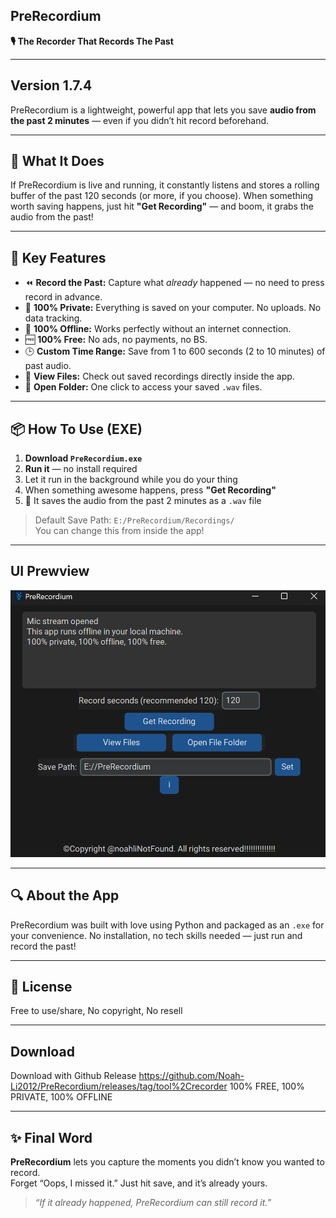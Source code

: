 ## PreRecordium
**🎙️ The Recorder That Records The Past**

---

## Version 1.7.4

PreRecordium is a lightweight, powerful app that lets you save **audio from the past 2 minutes** — even if you didn’t hit record beforehand.

---

## 🧠 What It Does

If PreRecordium is live and running, it constantly listens and stores a rolling buffer of the past 120 seconds (or more, if you choose). When something worth saving happens, just hit **"Get Recording"** — and boom, it grabs the audio from the past!

---

## 🚀 Key Features

- ⏪ **Record the Past:** Capture what *already* happened — no need to press record in advance.
- 🔐 **100% Private:** Everything is saved on your computer. No uploads. No data tracking.
- 📴 **100% Offline:** Works perfectly without an internet connection.
- 🆓 **100% Free:** No ads, no payments, no BS.
- 🕒 **Custom Time Range:** Save from 1 to 600 seconds (2 to 10 minutes) of past audio.
- 📁 **View Files:** Check out saved recordings directly inside the app.
- 📂 **Open Folder:** One click to access your saved `.wav` files.

---

## 📦 How To Use (EXE)

1. **Download `PreRecordium.exe`**
2. **Run it** — no install required
3. Let it run in the background while you do your thing
4. When something awesome happens, press **"Get Recording"**
5. 🎉 It saves the audio from the past 2 minutes as a `.wav` file

> Default Save Path: `E:/PreRecordium/Recordings/`  
> You can change this from inside the app!

---

## UI Prewview

![UI Preview](UI%20preview.png)

---

## 🔍 About the App

PreRecordium was built with love using Python and packaged as an `.exe` for your convenience. No installation, no tech skills needed — just run and record the past!

---

## 🪪 License

Free to use/share, No copyright, No resell

---

## Download
Download with Github Release
https://github.com/Noah-Li2012/PreRecordium/releases/tag/tool%2Crecorder
100% FREE, 100% PRIVATE, 100% OFFLINE

---

## ✨ Final Word

**PreRecordium** lets you capture the moments you didn’t know you wanted to record.  
Forget “Oops, I missed it.” Just hit save, and it’s already yours.

> *“If it already happened, PreRecordium can still record it.”*

